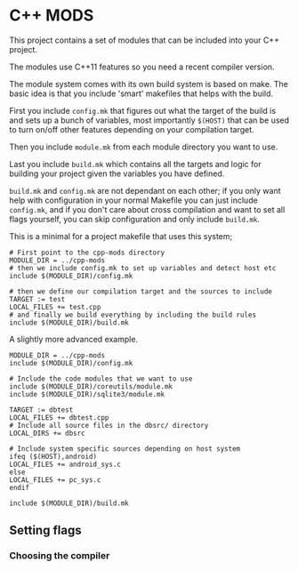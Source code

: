 # C++ MODS

This project contains a set of modules that can be included into your C++ project.

The modules use C++11 features so you need a recent compiler version.

The module system comes with its own build system is based on make. The basic idea
is that you include 'smart' makefiles that helps with the build.

First you include `config.mk` that figures out what the target of the build is
and sets up a bunch of variables, most importantly `$(HOST)` that can be used
to turn on/off other features depending on your compilation target.

Then you include `module.mk` from each module directory you want to use.

Last you include `build.mk` which contains all the targets and logic for
building your project given the variables you have defined.

`build.mk` and `config.mk` are not dependant on each other; if you only want
help with configuration in your normal Makefile you can just include `config.mk`,
and if you don't care about cross compilation and want to set all flags yourself,
you can skip configuration and only include `build.mk`.

This is a minimal for a project makefile that uses this system;

	# First point to the cpp-mods directory
	MODULE_DIR = ../cpp-mods
	# then we include config.mk to set up variables and detect host etc
	include $(MODULE_DIR)/config.mk

	# then we define our compilation target and the sources to include
	TARGET := test
	LOCAL_FILES += test.cpp
	# and finally we build everything by including the build rules
	include $(MODULE_DIR)/build.mk

A slightly more advanced example. 

	MODULE_DIR = ../cpp-mods
	include $(MODULE_DIR)/config.mk

	# Include the code modules that we want to use
	include $(MODULE_DIR)/coreutils/module.mk
	include $(MODULE_DIR)/sqlite3/module.mk

	TARGET := dbtest
	LOCAL_FILES += dbtest.cpp
	# Include all source files in the dbsrc/ directory
	LOCAL_DIRS += dbsrc

	# Include system specific sources depending on host system
	ifeq ($(HOST),android)
	LOCAL_FILES += android_sys.c
	else
	LOCAL_FILES += pc_sys.c
	endif

	include $(MODULE_DIR)/build.mk

## Setting flags


### Choosing the compiler


